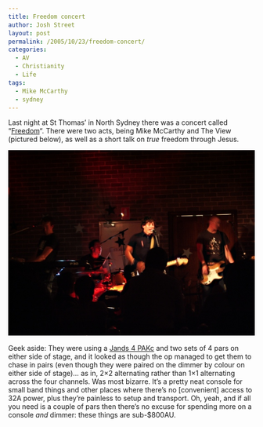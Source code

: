 ```yaml
---
title: Freedom concert
author: Josh Street
layout: post
permalink: /2005/10/23/freedom-concert/
categories:
  - AV
  - Christianity
  - Life
tags:
  - Mike McCarthy
  - sydney
---
```

Last night at St Thomas&#8217; in North Sydney there was a concert called &#8220;[Freedom][1]&#8220;. There were two acts, being Mike McCarthy and The View (pictured below), as well as a short talk on *true* freedom through Jesus.

![The View performing live at Freedom][2]

Geek aside: They were using a [Jands 4 PAKc][3] and two sets of 4 pars on either side of stage, and it looked as though the op managed to get them to chase in pairs (even though they were paired on the dimmer by colour on either side of stage)&#8230; as in, 2&#215;2 alternating rather than 1&#215;1 alternating across the four channels. Was most bizarre. It&#8217;s a pretty neat console for small band things and other places where there&#8217;s no [convenient] access to 32A power, plus they&#8217;re painless to setup and transport. Oh, yeah, and if all you need is a couple of pars then there&#8217;s no excuse for spending more on a console *and* dimmer: these things are sub-$800AU.

 [1]: http://www.st-thomas.org.au/freedom/
 [2]: /blog/wp-content/2005/10/theview600.jpg
 [3]: http://www.jands.com.au/jandsweb/lighting_dim_4pakc.html